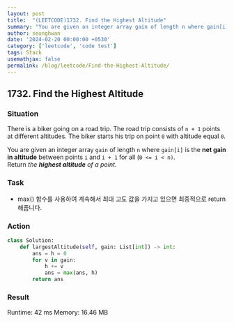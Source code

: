 ```yaml
---
layout: post
title:  "(LEETCODE)1732. Find the Highest Altitude"
summary: "You are given an integer array gain of length n where gain[i] is the net gain in altitude between points i and i + 1 for all (0 <= i < n). Return the highest altitude of a point."
author: seunghwan
date: '2024-02-20 00:00:00 +0530'
category: ['leetcode', 'code test']
tags: Stack
usemathjax: false
permalink: /blog/leetcode/Find-the-Highest-Altitude/
---
```

## 1732. Find the Highest Altitude

### Situation

There is a biker going on a road trip. The road trip consists of `n + 1` points at different altitudes. The biker starts his trip on point `0` with altitude equal `0`.

You are given an integer array `gain` of length `n` where `gain[i]` is the **net gain in altitude** between points `i` and `i + 1` for all (`0 <= i < n)`. Return *the **highest altitude** of a point.*

### Task

- max() 함수를 사용하여 계속해서 최대 고도 값을 가지고 있으면 최종적으로 return 해줍니다.

### Action

```python
class Solution:
    def largestAltitude(self, gain: List[int]) -> int:
        ans = h = 0
        for v in gain:
            h += v
            ans = max(ans, h)
        return ans
```

### Result

Runtime: 42 ms
Memory: 16.46 MB